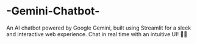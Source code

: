 # -Gemini-Chatbot-
An AI chatbot powered by Google Gemini, built using Streamlit for a sleek and interactive web experience. Chat in real time with an intuitive UI! 💬✨
